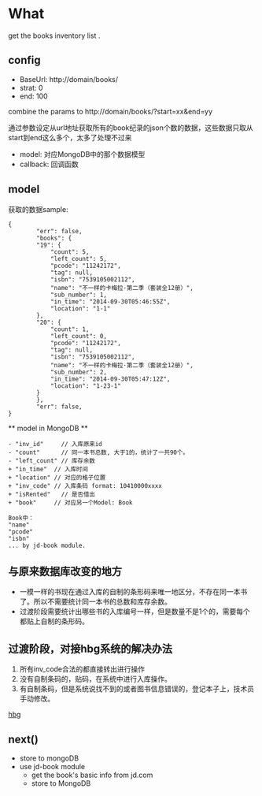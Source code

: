 # What
get the books inventory list .

## config

* BaseUrl: http://domain/books/
* strat: 0
* end: 100

combine the params to http://domain/books/?start=xx&end=yy

通过参数设定从url地址获取所有的book纪录的json个数的数据，这些数据只取从start到end这么多个，太多了处理不过来

* model: 对应MongoDB中的那个数据模型
* callback: 回调函数

## model

获取的数据sample:

```
{
		"err": false,
		"books": {
        "19": {
            "count": 5,
            "left_count": 5,
            "pcode": "11242172",
            "tag": null,
            "isbn": "7539105002112",
            "name": "不一样的卡梅拉·第二季（套装全12册）",
            "sub_number": 1,
            "in_time": "2014-09-30T05:46:55Z",
            "location": "1-1"
        },
        "20": {
            "count": 1,
            "left_count": 0,
            "pcode": "11242172",
            "tag": null,
            "isbn": "7539105002112",
            "name": "不一样的卡梅拉·第二季（套装全12册）",
            "sub_number": 2,
            "in_time": "2014-09-30T05:47:12Z",
            "location": "1-23-1"
        }
		},
		"err": false,
}
```
** model in MongoDB **

```
- "inv_id"     // 入库原来id
- "count"      // 同一本书总数, 大于1的，统计了一共90个。
- "left_count" // 库存余数
+ "in_time"  // 入库时间
+ "location" // 对应的格子位置
+ "inv_code" // 入库条码 format: 10410000xxxx
+ "isRented"   // 是否借出
+ "book"     // 对应另一个Model: Book

Book中：
"name"
"pcode"
"isbn"
... by jd-book module.
```

## 与原来数据库改变的地方
* 一模一样的书现在通过入库的自制的条形码来唯一地区分，不存在同一本书了。所以不需要统计同一本书的总数和库存余数。
* 过渡阶段需要统计出哪些书的入库编号一样，但是数量不是1个的，需要每个都贴上自制的条形码。

## 过渡阶段，对接hbg系统的解决办法
1. 所有inv_code合法的都直接转出进行操作
2. 没有自制条码的，贴码，在系统中进行入库操作。
3. 有自制条码，但是系统说找不到的或者图书信息错误的，登记本子上，技术员手动修改。

[hbg](https://github.com/cloud-bean/hbg)

## next()

* store to mongoDB
* use jd-book module
    * get the book's basic info from jd.com
    * store to MongoDB
